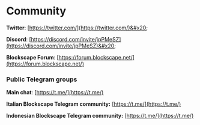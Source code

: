 # Community

**Twitter**: [https://twitter.com/](https://twitter.com/)&#x20;

**Discord**: [https://discord.com/invite/jpPMeSZ](https://discord.com/invite/jpPMeSZ)&#x20;

**Blockscape Forum**: [https://forum.blockscape.net/](https://forum.blockscape.net/)

### Public Telegram groups

**Main chat**: [https://t.me/](https://t.me/)

<!-- **Blockscape announcements group**: [https://t.me/FuseAnnouncements](https://t.me/FuseAnnouncements) -->

<!-- **Blockscape Cash group**: [https://t.me/fusecash](https://t.me/fusecash) -->

<!-- **TLChainSwap group**: [https://t.me/fuseswap](https://t.me/fuseswap) -->

<!-- **Blockscape NFTs**: [https://t.me/fuseNFTs](https://t.me/fuseNFTs)&#x20; -->

**Italian Blockscape Telegram community:** [https://t.me/](https://t.me/)

**Indonesian Blockscape Telegram community:** [https://t.me/](https://t.me/)

